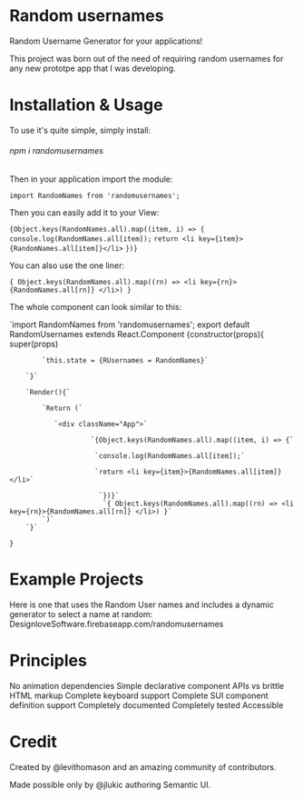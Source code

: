 # Random usernames


Random Username Generator for your applications!


This project was born out of the need of requiring random usernames for any new prototpe app that I was developing. 

# Installation & Usage

To use it's quite simple, simply install:
###### npm i randomusernames

Then in your application import the module:


`import RandomNames from 'randomusernames';`

Then you can easily add it to your View:

`{Object.keys(RandomNames.all).map((item, i) => {`
             `console.log(RandomNames.all[item]);`
           `return <li key={item}>{RandomNames.all[item]}</li>`
 `})}`
 
 You can also use the one liner:
 
 `{ Object.keys(RandomNames.all).map((rn) => <li key={rn}>{RandomNames.all[rn]} </li>) }`
        
The whole component can look similar to this:

`import RandomNames from 'randomusernames';
export default RandomUsernames extends React.Component
{constructor(props){
        super(props)
        
            `this.state = {RUsernames = RandomNames}`
            
        `}`
        
        `Render(){`
        
            `Return (`
            
               `<div className="App">`
               
                        `{Object.keys(RandomNames.all).map((item, i) => {`
                        
                         `console.log(RandomNames.all[item]);`
                         
                         `return <li key={item}>{RandomNames.all[item]}</li>`
                        
                          `})}`
                           `{ Object.keys(RandomNames.all).map((rn) => <li key={rn}>{RandomNames.all[rn]} </li>) }`     
            `)`
        `}`
`}`



# Example Projects
Here is one that uses the Random User names and includes a dynamic generator to select a name at random:
DesignloveSoftware.firebaseapp.com/randomusernames

# Principles
No animation dependencies
Simple declarative component APIs vs brittle HTML markup
Complete keyboard support
Complete SUI component definition support
Completely documented
Completely tested
Accessible

# Credit
Created by @levithomason and an amazing community of contributors.

Made possible only by @jlukic authoring Semantic UI.
